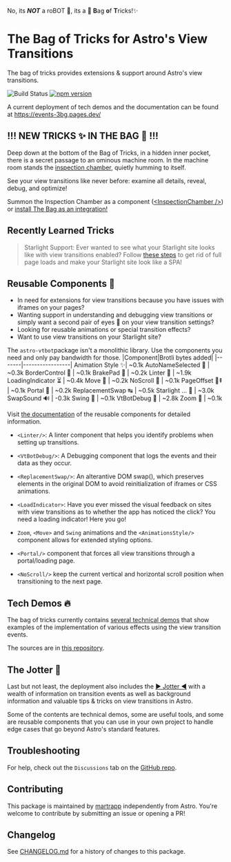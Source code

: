 No, its **_NOT_** a roBOT 🤖, its a 👜 <b>B</b>ag <b>o</b>f <b>T</b>ricks!✨

# **The Bag of Tricks** for Astro's **View Transitions**

The bag of tricks provides extensions & support around Astro's view transitions.

![Build Status](https://github.com/martrapp/astro-vtbot/actions/workflows/run-tests.yml/badge.svg)
[![npm version](https://img.shields.io/npm/v/astro-vtbot)](https://www.npmjs.com/package/astro-vtbot)

A current deployment of tech demos and the documentation can be found at https://events-3bg.pages.dev/

## !!! NEW TRICKS ✨ IN THE BAG 👜 !!!

Deep down at the bottom of the Bag of Tricks, in a hidden inner pocket, there is a secret passage to an ominous machine room. In the machine room stands the [inspection chamber](https://events-3bg.pages.dev/inspection-chamber-demo/first-page/), quietly humming to itself.

See your view transitions like never before: examine all details, reveal, debug, and optimize!

Summon the Inspection Chamber as a component ([&lt;InspectionChamber />](https://events-3bg.pages.dev/library/InspectionChamber/)) or [install The Bag as an integration!](hhttps://events-3bg.pages.dev/library/Installation/#installing-as-an-astro-integration)


## Recently Learned Tricks ##

> Starlight Support: Ever wanted to see what your Starlight site looks like with view transitions enabled? Follow [these steps](https://events-3bg.pages.dev/jotter/starlight/guide/) to get rid of full page loads and make your Starlight site look like a SPA!



## Reusable Components 🧩

- In need for extensions for view transitions because you have issues with iframes on your pages?
- Wanting support in understanding and debugging view transitions or simply want a second pair of eyes 👀 on your view transition settings?
- Looking for reusable animations or special transition effects?
- Want to use view transitions on your Starlight site?

The `astro-vtbot`package isn't a monolithic library. Use the components you need and only pay bandwidth for those.
|Component|Brotli bytes added|
|-------|-----------------|
Animation Style ✨| ~0.1k
AutoNameSelected 📛 | ~0.3k
BorderControl 🛂 | ~0.1k
BrakePad 🦥 | ~0.2k
Linter 🧹 | ~1.9k
LoadingIndicator ⏳ | ~0.4k
Move 🚟 | ~0.2k
NoScroll 📜 | ~0.1k
PageOffset 📄⇞ | ~0.1k
Portal 🚪 | ~0.2k
ReplacementSwap ↹ | ~0.5k
Starlight &hellip; 🌟 | ~3.0k
SwapSound 🔊 | -0.3k
Swing 🎷 | ~0.1k
VtBotDebug 🐛 | ~2.8k
Zoom 🔎 | ~0.1k

Visit [the documentation](https://events-3bg.pages.dev/components/) of the reusable components for detailed information.

- `<Linter/>`: A linter component that helps you identify problems when setting up transitions.

- `<VtBotDebug/>`: A Debugging component that logs the events and their data as they occur.

- `<ReplacementSwap/>`: An alterantive DOM swap(), which preserves elements in the original DOM to avoid reinitialization of iframes or CSS animations.

- `<LoadIndicator>`: Have you ever missed the visual feedback on sites with view transitions as to whether the app has noticed the click? You need a loading indicator! Here you go!

- `Zoom`, `<Move>` and `Swing` animations and the `<AnimationsStyle/>` component allows for extended styling options.

- `<Portal/>` component that forces all view transitions through a portal/loading page.

- `<NoScroll/>` keep the current vertical and horizontal scroll position when transitioning to the next page.

## Tech Demos 🔥

The bag of tricks currently contains [several technical demos](https://events-3bg.pages.dev/demos/) that show examples of the implementation of various effects using the view transition events.

The sources are in [this repository](https://github.com/martrapp/astro-vtbot-website).

## The Jotter 📓

Last but not least, the deployment also includes the [▶ Jotter ◀](https://events-3bg.pages.dev/jotter/) with a wealth of information on transition events as well as background information and valuable tips & tricks on view transitions in Astro.

Some of the contents are technical demos, some are useful tools, and some are reusable components that you can use in your own project to handle edge cases that go beyond Astro's standard features.

## Troubleshooting

For help, check out the `Discussions` tab on the [GitHub repo](https://github.com/martrapp/astro-vtbot/discussions).

## Contributing

This package is maintained by [martrapp](https://github.com/martrapp) independently from Astro. You're welcome to contribute by submitting an issue or opening a PR!

## Changelog

See [CHANGELOG.md](https://github.com/martrapp/astro-vtbot/blob/main/CHANGELOG.md) for a history of changes to this package.

